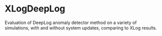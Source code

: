 # XLogDeepLog
Evaluation of DeepLog anomaly detector method on a variety of simulations, with and without system updates, comparing to XLog results.
